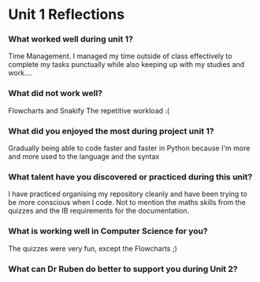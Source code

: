# Unit 1 Reflections

### What worked well during unit 1?
Time Management. I managed my time outside of class effectively to complete my tasks punctually while also keeping up with my studies and work....

### What did not work well?
Flowcharts and Snakify
The repetitive workload :(

### What did you enjoyed the most during project unit 1?
Gradually being able to code faster and faster in Python because I'm more and more used to the language and the syntax

### What talent have you discovered or practiced during this unit?
I have practiced organising my repository cleanly and have been trying to be more conscious when I code. Not to mention the maths skills from the quizzes and the IB requirements for the documentation.

### What is working well in Computer Science for you?
The quizzes were very fun, except the Flowcharts ;)

### What can Dr Ruben do better to support you during Unit 2?
